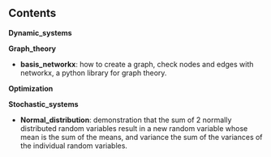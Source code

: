 ## Contents

**Dynamic_systems** 

**Graph_theory** 

* **basis_networkx**: how to create a graph, check nodes and edges with networkx, a python library for graph theory.

**Optimization**

**Stochastic_systems** 

* **Normal_distribution**: demonstration that the sum of 2 normally distributed random variables result in a new random variable whose mean is the sum of the means, and variance the sum of the variances of the individual random variables.

